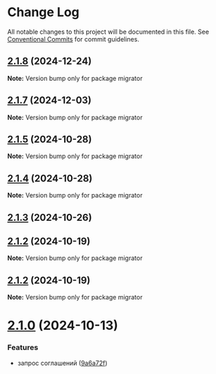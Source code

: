 # Change Log

All notable changes to this project will be documented in this file.
See [Conventional Commits](https://conventionalcommits.org) for commit guidelines.

## [2.1.8](https://github.com/coopenomics/monocoop/compare/v2.1.6...v2.1.8) (2024-12-24)

**Note:** Version bump only for package migrator





## [2.1.7](https://github.com/coopenomics/monocoop/compare/v2.1.6...v2.1.7) (2024-12-03)

**Note:** Version bump only for package migrator





## [2.1.5](https://github.com/coopenomics/monocoop/compare/v2.1.4...v2.1.5) (2024-10-28)

**Note:** Version bump only for package migrator





## [2.1.4](https://github.com/coopenomics/monocoop/compare/v2.1.4-alpha.2...v2.1.4) (2024-10-28)

**Note:** Version bump only for package migrator





## [2.1.3](https://github.com/coopenomics/monocoop/compare/v2.1.2-alpha.10...v2.1.3) (2024-10-26)



## [2.1.2](https://github.com/coopenomics/monocoop/compare/v2.1.1...v2.1.2) (2024-10-19)

**Note:** Version bump only for package migrator





## [2.1.2](https://github.com/coopenomics/monocoop/compare/v2.1.1...v2.1.2) (2024-10-19)

**Note:** Version bump only for package migrator





# [2.1.0](https://github.com/coopenomics/monocoop/compare/v2.0.10-alpha.3...v2.1.0) (2024-10-13)


### Features

* запрос соглашений ([9a6a72f](https://github.com/coopenomics/monocoop/commit/9a6a72f605ba52eef2ed6f18ccee6fbed287ea00))
